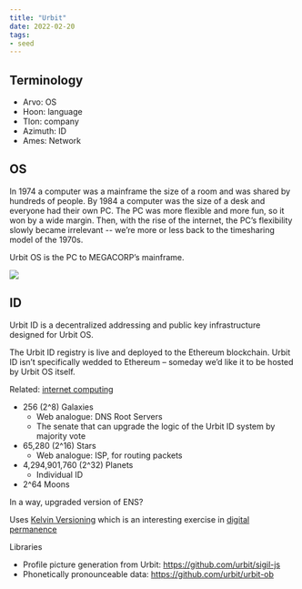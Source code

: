 ```yaml
---
title: "Urbit"
date: 2022-02-20
tags:
- seed
---
```


## Terminology
- Arvo: OS
- Hoon: language
- Tlon: company
- Azimuth: ID
- Ames: Network

## OS
In 1974 a computer was a mainframe the size of a room and was shared by hundreds of people. By 1984 a computer was the size of a desk and everyone had their own PC. The PC was more flexible and more fun, so it won by a wide margin. Then, with the rise of the internet, the PC’s flexibility slowly became irrelevant -- we’re more or less back to the timesharing model of the 1970s.

Urbit OS is the PC to MEGACORP’s mainframe.

![](https://media.urbit.org/site/understanding-urbit/technical-overview/technical-overview-kernel@2x.png)

## ID
Urbit ID is a decentralized addressing and public key infrastructure designed for Urbit OS.

The Urbit ID registry is live and deployed to the Ethereum blockchain. Urbit ID isn’t specifically wedded to Ethereum – someday we’d like it to be hosted by Urbit OS itself.

Related: [internet computing](thoughts/internet%20computing.md)

- 256 (2^8) Galaxies
	- Web analogue: DNS Root Servers
	- The senate that can upgrade the logic of the Urbit ID system by majority vote
- 65,280 (2^16) Stars
	- Web analogue: ISP, for routing packets
- 4,294,901,760 (2^32) Planets
	- Individual ID
- 2^64 Moons

In a way, upgraded version of ENS?

Uses [Kelvin Versioning](https://jtobin.io/kelvin-versioning) which is an interesting exercise in [digital permanence](thoughts/digital%20permanence.md)

Libraries
- Profile picture generation from Urbit: https://github.com/urbit/sigil-js
- Phonetically pronounceable data: https://github.com/urbit/urbit-ob
